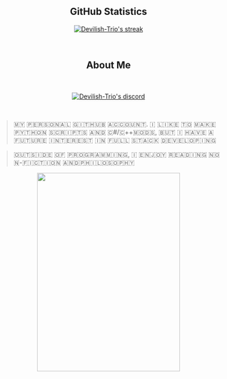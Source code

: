   <h2 align="center">GitHub Statistics </h2>

<p align="center">
    <a href="https://github.com/Devilish-Trio">
        <img title="Devilish-Trio stats" alt="Devilish-Trio's streak" src="https://github-readme-streak-stats.herokuapp.com/?user=Devilish-Trio&theme=dark&hide_border=true&stroke=f53b3b"/>
    </a>
</p><br>
<h2 align="center">About Me</h2><br>
  <p align="center"> 
    <p align="center">
    <a href="https://discord.gg/Zvut5jtCDz">
        <img title="Illustrious discord" alt="Devilish-Trio's discord" src="https://discord.c99.nl/widget/theme-3/741322359708975154.png"/>
    </a>
</p><br>
  
  >​🇲​​🇾​ ​🇵​​🇪​​🇷​​🇸​​🇴​​🇳​​🇦​​🇱​ ​🇬​​🇮​​🇹​​🇭​​🇺​​🇧​ ​🇦​​🇨​​🇨​​🇴​​🇺​​🇳​​🇹​. ​🇮​ ​🇱​​🇮​​🇰​​🇪​ ​🇹​​🇴​ ​🇲​​🇦​​🇰​​🇪​ ​🇵​​🇾​​🇹​​🇭​​🇴​​🇳​ ​🇸​​🇨​​🇷​​🇮​​🇵​​🇹​​🇸​ ​🇦​​🇳​​🇩​ ​🇨​#/​🇨​++ ​🇲​​🇴​​🇩​​🇸​, ​🇧​​🇺​​🇹​ ​🇮​ ​🇭​​🇦​​🇻​​🇪​ ​🇦​ ​🇫​​🇺​​🇹​​🇺​​🇷​​🇪​ ​🇮​​🇳​​🇹​​🇪​​🇷​​🇪​​🇸​​🇹​ ​🇮​​🇳​ ​🇫​​🇺​​🇱​​🇱​ ​🇸​​🇹​​🇦​​🇨​​🇰​ ​🇩​​🇪​​🇻​​🇪​​🇱​​🇴​​🇵​​🇮​​🇳​​🇬​              
  
  >​🇴​​🇺​​🇹​​🇸​​🇮​​🇩​​🇪​ ​🇴​​🇫​ ​🇵​​🇷​​🇴​​🇬​​🇷​​🇦​​🇲​​🇲​​🇮​​🇳​​🇬​, ​🇮​ ​🇪​​🇳​​🇯​​🇴​​🇾​ ​🇷​​🇪​​🇦​​🇩​​🇮​​🇳​​🇬​ ​🇳​​🇴​​🇳​-​🇫​​🇮​​🇨​​🇹​​🇮​​🇴​​🇳​ ​🇦​​🇳​​🇩​ ​🇵​​🇭​​🇮​​🇱​​🇴​​🇸​​🇴​​🇵​​🇭​​🇾​
</p>

<p align="center">
  <img width="320" height="445" src="https://spotify-github-profile.vercel.app/api/view?uid=ohbinary&cover_image=true&theme=default&show_offline=false&background_color=000000&interchange=false&bar_color=53b14f&bar_color_cover=false">
</p>
